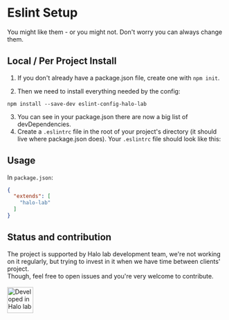 # Eslint Setup 
You might like them - or you might not. Don't worry you can always change them.

## Local / Per Project Install

1. If you don't already have a package.json file, create one with ```npm init```.

2. Then we need to install everything needed by the config:
```
npm install --save-dev eslint-config-halo-lab
```
3. You can see in your package.json there are now a big list of devDependencies.
4. Create a ```.eslintrc``` file in the root of your project's directory (it should live where package.json does). Your ```.eslintrc``` file should look like this:

## Usage
In `package.json`:

```json
{
  "extends": [
    "halo-lab"
  ]
}
```
## Status and contribution
The project is supported by Halo lab development team, we're not working on it regularly, but trying to invest in it when we have time between clients' project. <br />
Though, feel free to open issues and you're very welcome to contribute. 
 <br />
  <br />
<a href="https://www.halo-lab.com/?utm_source=github-brifinator-3000">
    <img src="http://api.halo-lab.com/wp-content/uploads/dev_halo.svg" alt="Developed in Halo lab" height="60">
</a>
